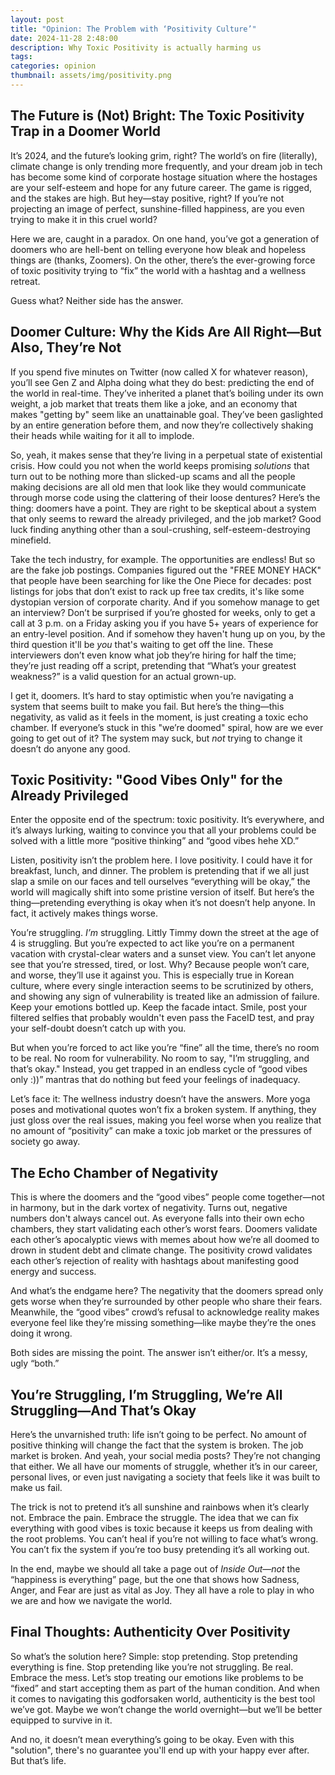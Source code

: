 ```yaml
---
layout: post
title: "Opinion: The Problem with ‘Positivity Culture’"
date: 2024-11-28 2:48:00
description: Why Toxic Positivity is actually harming us
tags:
categories: opinion
thumbnail: assets/img/positivity.png
---
```


## The Future is (Not) Bright: The Toxic Positivity Trap in a Doomer World

It’s 2024, and the future’s looking grim, right? The world’s on fire (literally), climate change is only trending more frequently, and your dream job in tech has become some kind of corporate hostage situation where the hostages are your self-esteem and hope for any future career. The game is rigged, and the stakes are high. But hey—stay positive, right? If you’re not projecting an image of perfect, sunshine-filled happiness, are you even trying to make it in this cruel world?

Here we are, caught in a paradox. On one hand, you’ve got a generation of doomers who are hell-bent on telling everyone how bleak and hopeless things are (thanks, Zoomers). On the other, there’s the ever-growing force of toxic positivity trying to “fix” the world with a hashtag and a wellness retreat.

Guess what? Neither side has the answer.

## Doomer Culture: Why the Kids Are All Right—But Also, They’re Not

If you spend five minutes on Twitter (now called X for whatever reason), you’ll see Gen Z and Alpha doing what they do best: predicting the end of the world in real-time. They’ve inherited a planet that’s boiling under its own weight, a job market that treats them like a joke, and an economy that makes "getting by" seem like an unattainable goal. They’ve been gaslighted by an entire generation before them, and now they’re collectively shaking their heads while waiting for it all to implode.

So, yeah, it makes sense that they’re living in a perpetual state of existential crisis. How could you not when the world keeps promising _solutions_ that turn out to be nothing more than slicked-up scams and all the people making decisions are all old men that look like they would communicate through morse code using the clattering of their loose dentures? Here’s the thing: doomers have a point. They are right to be skeptical about a system that only seems to reward the already privileged, and the job market? Good luck finding anything other than a soul-crushing, self-esteem-destroying minefield.

Take the tech industry, for example. The opportunities are endless! But so are the fake job postings. Companies figured out the "FREE MONEY HACK" that people have been searching for like the One Piece for decades: post listings for jobs that don’t exist to rack up free tax credits, it's like some dystopian version of corporate charity. And if you somehow manage to get an interview? Don’t be surprised if you’re ghosted for weeks, only to get a call at 3 p.m. on a Friday asking you if you have 5+ years of experience for an entry-level position. And if somehow they haven't hung up on you, by the third question it'll be _you_ that's waiting to get off the line. These interviewers don’t even know what job they’re hiring for half the time; they’re just reading off a script, pretending that “What’s your greatest weakness?” is a valid question for an actual grown-up.

I get it, doomers. It’s hard to stay optimistic when you’re navigating a system that seems built to make you fail. But here’s the thing—this negativity, as valid as it feels in the moment, is just creating a toxic echo chamber. If everyone’s stuck in this "we’re doomed" spiral, how are we ever going to get out of it? The system may suck, but _not_ trying to change it doesn’t do anyone any good.

## Toxic Positivity: "Good Vibes Only" for the Already Privileged

Enter the opposite end of the spectrum: toxic positivity. It’s everywhere, and it’s always lurking, waiting to convince you that all your problems could be solved with a little more “positive thinking” and “good vibes hehe XD.”

Listen, positivity isn’t the problem here. I love positivity. I could have it for breakfast, lunch, and dinner. The problem is pretending that if we all just slap a smile on our faces and tell ourselves “everything will be okay,” the world will magically shift into some pristine version of itself. But here’s the thing—pretending everything is okay when it’s not doesn’t help anyone. In fact, it actively makes things worse.

You’re struggling. _I’m_ struggling. Littly Timmy down the street at the age of 4 is struggling. But you’re expected to act like you’re on a permanent vacation with crystal-clear waters and a sunset view. You can’t let anyone see that you’re stressed, tired, or lost. Why? Because people won’t care, and worse, they’ll use it against you. This is especially true in Korean culture, where every single interaction seems to be scrutinized by others, and showing any sign of vulnerability is treated like an admission of failure. Keep your emotions bottled up. Keep the facade intact. Smile, post your filtered selfies that probably wouldn't even pass the FaceID test, and pray your self-doubt doesn’t catch up with you.

But when you’re forced to act like you’re “fine” all the time, there’s no room to be real. No room for vulnerability. No room to say, "I’m struggling, and that’s okay." Instead, you get trapped in an endless cycle of “good vibes only :))” mantras that do nothing but feed your feelings of inadequacy.

Let’s face it: The wellness industry doesn’t have the answers. More yoga poses and motivational quotes won’t fix a broken system. If anything, they just gloss over the real issues, making you feel worse when you realize that no amount of “positivity” can make a toxic job market or the pressures of society go away.

## The Echo Chamber of Negativity

This is where the doomers and the “good vibes” people come together—not in harmony, but in the dark vortex of negativity. Turns out, negative numbers don't always cancel out. As everyone falls into their own echo chambers, they start validating each other’s worst fears. Doomers validate each other’s apocalyptic views with memes about how we’re all doomed to drown in student debt and climate change. The positivity crowd validates each other’s rejection of reality with hashtags about manifesting good energy and success.

And what’s the endgame here? The negativity that the doomers spread only gets worse when they’re surrounded by other people who share their fears. Meanwhile, the “good vibes” crowd’s refusal to acknowledge reality makes everyone feel like they’re missing something—like maybe they’re the ones doing it wrong.

Both sides are missing the point. The answer isn’t either/or. It’s a messy, ugly “both.”

## You’re Struggling, I’m Struggling, We’re All Struggling—And That’s Okay

Here’s the unvarnished truth: life isn’t going to be perfect. No amount of positive thinking will change the fact that the system is broken. The job market is broken. And yeah, your social media posts? They’re not changing that either. We all have our moments of struggle, whether it’s in our career, personal lives, or even just navigating a society that feels like it was built to make us fail.

The trick is not to pretend it’s all sunshine and rainbows when it’s clearly not. Embrace the pain. Embrace the struggle. The idea that we can fix everything with good vibes is toxic because it keeps us from dealing with the root problems. You can’t heal if you’re not willing to face what’s wrong. You can’t fix the system if you’re too busy pretending it’s all working out.

In the end, maybe we should all take a page out of _Inside Out_—_not_ the “happiness is everything” page, but the one that shows how Sadness, Anger, and Fear are just as vital as Joy. They all have a role to play in who we are and how we navigate the world.

## Final Thoughts: Authenticity Over Positivity

So what’s the solution here? Simple: stop pretending. Stop pretending everything is fine. Stop pretending like you’re not struggling. Be real. Embrace the mess. Let’s stop treating our emotions like problems to be “fixed” and start accepting them as part of the human condition. And when it comes to navigating this godforsaken world, authenticity is the best tool we’ve got. Maybe we won’t change the world overnight—but we’ll be better equipped to survive in it.

And no, it doesn’t mean everything’s going to be okay. Even with this "solution", there's no guarantee you'll end up with your happy ever after. But that’s life.
